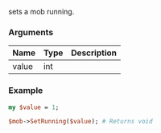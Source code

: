 sets a mob running.
### Arguments
**Name**|**Type**|**Description**
:---|:---|:---
value|int|

### Example

```perl
my $value = 1;

$mob->SetRunning($value); # Returns void
```